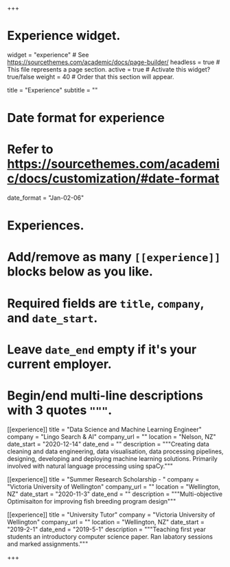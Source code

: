 +++
# Experience widget.
widget = "experience"  # See https://sourcethemes.com/academic/docs/page-builder/
headless = true  # This file represents a page section.
active = true  # Activate this widget? true/false
weight = 40  # Order that this section will appear.

title = "Experience"
subtitle = ""

# Date format for experience
#   Refer to https://sourcethemes.com/academic/docs/customization/#date-format
date_format = "Jan-02-06"

# Experiences.
#   Add/remove as many `[[experience]]` blocks below as you like.
#   Required fields are `title`, `company`, and `date_start`.
#   Leave `date_end` empty if it's your current employer.
#   Begin/end multi-line descriptions with 3 quotes `"""`.

[[experience]]
  title = "Data Science and Machine Learning Engineer"
  company = "Lingo Search & AI"
  company_url = ""
  location = "Nelson, NZ"
  date_start = "2020-12-14"
  date_end = ""
  description = """Creating data cleaning and data engineering, data visualisation, data processing pipelines, designing, developing and deploying machine learning solutions. Primarily involved with natural language processing using spaCy."""

[[experience]]
  title = "Summer Research Scholarship - "
  company = "Victoria University of Wellington"
  company_url = ""
  location = "Wellington, NZ"
  date_start = "2020-11-3"
  date_end = ""
  description = """Multi-objective Optimisaiton for improving fish breeding program design"""

[[experience]]
  title = "University Tutor"
  company = "Victoria University of Wellington"
  company_url = ""
  location = "Wellington, NZ"
  date_start = "2019-2-1"
  date_end = "2019-5-1"
  description = """Teaching first year students an introductory computer science paper. Ran labatory sessions and marked assignments."""
  
+++
